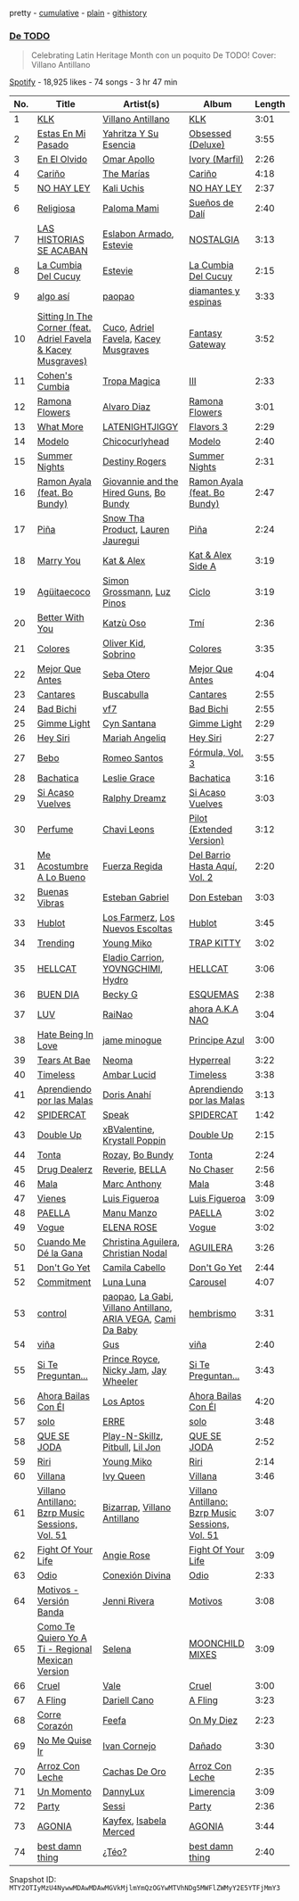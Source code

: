 pretty - [cumulative](/playlists/cumulative/37i9dQZF1DX4Y9tVO1TwDw.md) - [plain](/playlists/plain/37i9dQZF1DX4Y9tVO1TwDw) - [githistory](https://github.githistory.xyz/mackorone/spotify-playlist-archive/blob/main/playlists/plain/37i9dQZF1DX4Y9tVO1TwDw)

### [De TODO](https://open.spotify.com/playlist/37i9dQZF1DX4Y9tVO1TwDw)

> Celebrating Latin Heritage Month con un poquito De TODO! Cover: Villano Antillano

[Spotify](https://open.spotify.com/user/spotify) - 18,925 likes - 74 songs - 3 hr 47 min

| No. | Title | Artist(s) | Album | Length |
|---|---|---|---|---|
| 1 | [KLK](https://open.spotify.com/track/2Of9piZALXa4CC7Unxoeeg) | [Villano Antillano](https://open.spotify.com/artist/1pi7nGhOM7PTHR5YEgXVGq) | [KLK](https://open.spotify.com/album/1LnL349QHolcO0vHZxgKLt) | 3:01 |
| 2 | [Estas En Mi Pasado](https://open.spotify.com/track/62PeKIJQiist979Q2GBrFc) | [Yahritza Y Su Esencia](https://open.spotify.com/artist/51ZSh80McCt7vbqHouzW0A) | [Obsessed \(Deluxe\)](https://open.spotify.com/album/39CdVx9DN5FtCzIyqkrzAq) | 3:55 |
| 3 | [En El Olvido](https://open.spotify.com/track/6cj2ifwMpLG8EiOUGfsFX0) | [Omar Apollo](https://open.spotify.com/artist/5FxD8fkQZ6KcsSYupDVoSO) | [Ivory \(Marfil\)](https://open.spotify.com/album/3ZexesAv5PN4RPMiEkOEXC) | 2:26 |
| 4 | [Cariño](https://open.spotify.com/track/55DyBUkjebkcYhDGfEXitR) | [The Marías](https://open.spotify.com/artist/2sSGPbdZJkaSE2AbcGOACx) | [Cariño](https://open.spotify.com/album/2VFNH1CUpSOnRKBBjjEDe6) | 4:18 |
| 5 | [NO HAY LEY](https://open.spotify.com/track/5enNYN3hDG4Dsey9WsF6TJ) | [Kali Uchis](https://open.spotify.com/artist/1U1el3k54VvEUzo3ybLPlM) | [NO HAY LEY](https://open.spotify.com/album/58bXMbR7x7k6ubKP7CyZpQ) | 2:37 |
| 6 | [Religiosa](https://open.spotify.com/track/33IHBjSXpamVSajAQ3wSER) | [Paloma Mami](https://open.spotify.com/artist/7rOlQwf8OuFLFQp4aydjBt) | [Sueños de Dalí](https://open.spotify.com/album/4jfOmy33i7nM0gW5zPslJK) | 2:40 |
| 7 | [LAS HISTORIAS SE ACABAN](https://open.spotify.com/track/2nC7BmTP4okoyeJI6JRMVb) | [Eslabon Armado](https://open.spotify.com/artist/0XeEobZplHxzM9QzFQWLiR), [Estevie](https://open.spotify.com/artist/3k9GPiGAtIAOfnfzzy3XQp) | [NOSTALGIA](https://open.spotify.com/album/72rN7YPXX4BxMQ3nNmipAd) | 3:13 |
| 8 | [La Cumbia Del Cucuy](https://open.spotify.com/track/2h8gDfMuXDxvJy5R0MGR5L) | [Estevie](https://open.spotify.com/artist/3k9GPiGAtIAOfnfzzy3XQp) | [La Cumbia Del Cucuy](https://open.spotify.com/album/5QjrzT90PTonA3ZdYGQTB1) | 2:15 |
| 9 | [algo así](https://open.spotify.com/track/5YZ6ThqD1WBi9g0YSlLsfW) | [paopao](https://open.spotify.com/artist/5AS4y4rlmbUYDCdg35qmI9) | [diamantes y espinas](https://open.spotify.com/album/3o86U2Y7aQCgQe2kQQOz8T) | 3:33 |
| 10 | [Sitting In The Corner \(feat\. Adriel Favela & Kacey Musgraves\)](https://open.spotify.com/track/1Cx5pTBRWI67JXVmMGJT23) | [Cuco](https://open.spotify.com/artist/2Tglaf8nvDzwSQnpSrjLHP), [Adriel Favela](https://open.spotify.com/artist/0PrhwIWbqYFYyY2ZrkIWgI), [Kacey Musgraves](https://open.spotify.com/artist/70kkdajctXSbqSMJbQO424) | [Fantasy Gateway](https://open.spotify.com/album/7JvjOgEBBcrLs9048x1QcM) | 3:52 |
| 11 | [Cohen's Cumbia](https://open.spotify.com/track/0grJOktXuvYmpU2FAW8uMG) | [Tropa Magica](https://open.spotify.com/artist/3uCmGQUSAkY2BvcrhMLLzE) | [III](https://open.spotify.com/album/5tZXoFSg0vzFbJk0q8TtkI) | 2:33 |
| 12 | [Ramona Flowers](https://open.spotify.com/track/0zvj4JsD8fAV35vLTCdKWQ) | [Alvaro Diaz](https://open.spotify.com/artist/5J7rXWjtn5HzUkJ4Jet8Fr) | [Ramona Flowers](https://open.spotify.com/album/0yw9ssvV1xfHZGdsZAp3Am) | 3:01 |
| 13 | [What More](https://open.spotify.com/track/5nnj82z3JN9DALrgb6lowY) | [LATENIGHTJIGGY](https://open.spotify.com/artist/34OTRVwyaE8DkOrGMQa7Ah) | [Flavors 3](https://open.spotify.com/album/2AE8X5DCAuquqbJCQQRhT6) | 2:29 |
| 14 | [Modelo](https://open.spotify.com/track/0w9QFO4qIQd2Mik73UFFzS) | [Chicocurlyhead](https://open.spotify.com/artist/4EzUsFLITcQxDuuDeADaV1) | [Modelo](https://open.spotify.com/album/3xuuhHXA6iiKIbHOrM4GqD) | 2:40 |
| 15 | [Summer Nights](https://open.spotify.com/track/2J6KEv2z0LWUsMc2bHBAOR) | [Destiny Rogers](https://open.spotify.com/artist/6gezkje7GoJlQbHBgLXHuu) | [Summer Nights](https://open.spotify.com/album/3noBkmNZz14QcgIRgIzAZQ) | 2:31 |
| 16 | [Ramon Ayala \(feat\. Bo Bundy\)](https://open.spotify.com/track/0jvWZVacv8dIM8KOXCGocz) | [Giovannie and the Hired Guns](https://open.spotify.com/artist/0sJqZPLoTiqTqXz4nxKw94), [Bo Bundy](https://open.spotify.com/artist/5Tm0Q6noHS5KjlsvFwHoFS) | [Ramon Ayala \(feat\. Bo Bundy\)](https://open.spotify.com/album/3vnDhhtNSKthBW9tdgpRps) | 2:47 |
| 17 | [Piña](https://open.spotify.com/track/27WpmDE56W905AhSoaNIkx) | [Snow Tha Product](https://open.spotify.com/artist/3p3jPcp8b7WL9XYj4xlsWj), [Lauren Jauregui](https://open.spotify.com/artist/3J0BpFVUc9LeOIVeN5uNhU) | [Piña](https://open.spotify.com/album/13THScuZXfrxk3jyDmpoZG) | 2:24 |
| 18 | [Marry You](https://open.spotify.com/track/6XMD3tkYTDzdU6FJxlbsVa) | [Kat & Alex](https://open.spotify.com/artist/6K4y1ejK5kZ0kRdgCv5bRg) | [Kat & Alex Side A](https://open.spotify.com/album/0rkSr5p4PVGM4Vss9hrpzY) | 3:19 |
| 19 | [Agüitaecoco](https://open.spotify.com/track/1Z0zOAIq0DXxSH9vHSU4IY) | [Simon Grossmann](https://open.spotify.com/artist/6t38N9HASTn9ca0PIxfReQ), [Luz Pinos](https://open.spotify.com/artist/23D2NCgVNbve7gXb2AjOFM) | [Ciclo](https://open.spotify.com/album/3RdOl7kpv8eExyjI9YhANs) | 3:19 |
| 20 | [Better With You](https://open.spotify.com/track/4mW0oRgTmwPGFmpuwbvLud) | [Katzù Oso](https://open.spotify.com/artist/4tSzEOfCj6LXhaf0jtk4XO) | [Tmí](https://open.spotify.com/album/6BFTCcyxGLFBHocDnivQnY) | 2:36 |
| 21 | [Colores](https://open.spotify.com/track/3cjX2kNtmCn9uP4vvxvNdK) | [Oliver Kid](https://open.spotify.com/artist/2GAntPIbrC47uOoCNVnDPG), [Sobrino](https://open.spotify.com/artist/0vEEYg1cJscAAw4sekHSOf) | [Colores](https://open.spotify.com/album/2Una6joFhZ97eo86LGN8k4) | 3:35 |
| 22 | [Mejor Que Antes](https://open.spotify.com/track/1DcDGVU97O7KJh57Gwzw67) | [Seba Otero](https://open.spotify.com/artist/4KcUp7k6HasVCPeB4uIA1i) | [Mejor Que Antes](https://open.spotify.com/album/3vmuUl2F4KeU8hgJ3V9zuU) | 4:04 |
| 23 | [Cantares](https://open.spotify.com/track/7tn64XRTYFqr2K7ujNLgTl) | [Buscabulla](https://open.spotify.com/artist/0MoaBi6dSquXp6rrlqlF8R) | [Cantares](https://open.spotify.com/album/1UBBUboWIBuEYeYQy7QFCO) | 2:55 |
| 24 | [Bad Bichi](https://open.spotify.com/track/2hGTv1OBtgFeRgNyqphITI) | [vf7](https://open.spotify.com/artist/6bxjoq64Y0HTfMc4GIbpyJ) | [Bad Bichi](https://open.spotify.com/album/2uqrqjmwu3qqYU46jEd6DJ) | 2:55 |
| 25 | [Gimme Light](https://open.spotify.com/track/6OebtUbp6bdEzH2eFYvY7m) | [Cyn Santana](https://open.spotify.com/artist/4XiX7SyOMb1rbMIbOhTnwf) | [Gimme Light](https://open.spotify.com/album/4FHDVRc9bE0EYRSfdfxozr) | 2:29 |
| 26 | [Hey Siri](https://open.spotify.com/track/5ohqJK8ieHOGIUsbw2oZqQ) | [Mariah Angeliq](https://open.spotify.com/artist/0KKUc4amZyvswV2YL6WTar) | [Hey Siri](https://open.spotify.com/album/26PSRzfCh69uiTBWg2eIZO) | 2:27 |
| 27 | [Bebo](https://open.spotify.com/track/7HsebNHZDGj8UhWIrZaMx6) | [Romeo Santos](https://open.spotify.com/artist/5lwmRuXgjX8xIwlnauTZIP) | [Fórmula, Vol\. 3](https://open.spotify.com/album/3kGn13mW34Ookfj6yiY8BF) | 3:55 |
| 28 | [Bachatica](https://open.spotify.com/track/4DZYmpPrr6agOFB1qQSJ8I) | [Leslie Grace](https://open.spotify.com/artist/6BeO1KuAWBqFriL1mLHtNc) | [Bachatica](https://open.spotify.com/album/4RKlBiJIMMhQ9yXOeoJwi8) | 3:16 |
| 29 | [Si Acaso Vuelves](https://open.spotify.com/track/2JIfE0dJv2b8fTvHxZZ0kP) | [Ralphy Dreamz](https://open.spotify.com/artist/5elxYg57OGXnqXm6wZDmvm) | [Si Acaso Vuelves](https://open.spotify.com/album/6aTk7cTS9ClTgjefVjLel3) | 3:03 |
| 30 | [Perfume](https://open.spotify.com/track/2UxCHjxmGN6X4oiBfWKM0c) | [Chavi Leons](https://open.spotify.com/artist/2NpvOJUmcKkw4BEVsVbUcx) | [Pilot \(Extended Version\)](https://open.spotify.com/album/75DDvdNMm1S83v3iefTbtu) | 3:12 |
| 31 | [Me Acostumbre A Lo Bueno](https://open.spotify.com/track/1hHnCReCPe1FUkGLTeuCaC) | [Fuerza Regida](https://open.spotify.com/artist/0ys2OFYzWYB5hRDLCsBqxt) | [Del Barrio Hasta Aquí, Vol\. 2](https://open.spotify.com/album/1UtMaTZl4kau9NSFqc8wHp) | 2:20 |
| 32 | [Buenas Vibras](https://open.spotify.com/track/59RDOIHszAvUmJdnnV1x13) | [Esteban Gabriel](https://open.spotify.com/artist/6RPeBghYnSwGV6FOw7huuN) | [Don Esteban](https://open.spotify.com/album/4TdFGG8K4OW4O0e8G6udtr) | 3:03 |
| 33 | [Hublot](https://open.spotify.com/track/5qKsIal7JJZ2bqXHPKdyVb) | [Los Farmerz](https://open.spotify.com/artist/5aZppZ1lCv3Y09RuunlN1a), [Los Nuevos Escoltas](https://open.spotify.com/artist/2ryWlZONvVzpU8Ql2hnwPm) | [Hublot](https://open.spotify.com/album/2VPiPeLG36iLMPIQOk1NgG) | 3:45 |
| 34 | [Trending](https://open.spotify.com/track/1NxiO3Anb5zYFVTVuxyHzl) | [Young Miko](https://open.spotify.com/artist/3qsKSpcV3ncke3hw52JSMB) | [TRAP KITTY](https://open.spotify.com/album/4LA06BUD265HXY7Mv2HUG7) | 3:02 |
| 35 | [HELLCAT](https://open.spotify.com/track/541bPCQXqcU8mNRV7udEff) | [Eladio Carrion](https://open.spotify.com/artist/5XJDexmWFLWOkjOEjOVX3e), [YOVNGCHIMI](https://open.spotify.com/artist/4aSlfXDn9R60UlbZEboBUy), [Hydro](https://open.spotify.com/artist/3pTZ5sCcE1o2O9sWn5yQMg) | [HELLCAT](https://open.spotify.com/album/4vb14fg6oTyXWeMAz4DqnV) | 3:06 |
| 36 | [BUEN DIA](https://open.spotify.com/track/3kI2StwSS4yAl7wdeIXZ8x) | [Becky G](https://open.spotify.com/artist/4obzFoKoKRHIphyHzJ35G3) | [ESQUEMAS](https://open.spotify.com/album/7eC4wtMG1I2Jtk4FDWbkKC) | 2:38 |
| 37 | [LUV](https://open.spotify.com/track/6YTVspd6HFgR7B2veOvMhT) | [RaiNao](https://open.spotify.com/artist/42LEQxfXLEuzdqorKBbUVN) | [ahora A.K.A NAO](https://open.spotify.com/album/7rGwf6uEx1n7o5x53r2oaD) | 3:04 |
| 38 | [Hate Being In Love](https://open.spotify.com/track/1lCOpGK9fuqFb7Obfxk6jn) | [jame minogue](https://open.spotify.com/artist/0zzKHfNZYWeOjJpHdhT1Ck) | [Principe Azul](https://open.spotify.com/album/5OZV8awIYVFNjbxq0ucMIJ) | 3:00 |
| 39 | [Tears At Bae](https://open.spotify.com/track/78YZ3FMouneV2rWFtBWifu) | [Neoma](https://open.spotify.com/artist/1rS9ZvNEWqnKY19g6uiqip) | [Hyperreal](https://open.spotify.com/album/50ZzEixwx59PVmSUKthqId) | 3:22 |
| 40 | [Timeless](https://open.spotify.com/track/7KlW2RiPAWFNT75f216VgH) | [Ambar Lucid](https://open.spotify.com/artist/4nzV0hThyodYzrwksnS86G) | [Timeless](https://open.spotify.com/album/4LQTxLRClMkSo9df6X8S1g) | 3:38 |
| 41 | [Aprendiendo por las Malas](https://open.spotify.com/track/0E1feCwQ9JoJ9jw5M6CcQF) | [Doris Anahí](https://open.spotify.com/artist/0Tubiaojq0PHvZahvXl1ju) | [Aprendiendo por las Malas](https://open.spotify.com/album/2981Dhu3mLI9a9HpfTClo3) | 3:13 |
| 42 | [SPIDERCAT](https://open.spotify.com/track/5GIGqDAFJSF6sNS0bcgJh9) | [Speak](https://open.spotify.com/artist/6Ka6HfvQhsltXZAFT1bYbQ) | [SPIDERCAT](https://open.spotify.com/album/6ifUeYWmhKyZ4VsQdLcIer) | 1:42 |
| 43 | [Double Up](https://open.spotify.com/track/3bINLdpXM79obFwY6pESAS) | [xBValentine](https://open.spotify.com/artist/4THqvMsBc72amqxSB45LDu), [Krystall Poppin](https://open.spotify.com/artist/3DIquQWs6ZlFAKdahiPCwC) | [Double Up](https://open.spotify.com/album/60fjnVP2cNnusvwPSMpF4c) | 2:15 |
| 44 | [Tonta](https://open.spotify.com/track/5IwH7OOuzUozuGAB7Cf1yz) | [Rozay](https://open.spotify.com/artist/63kl9Ma06XOmqeKyT3BOxm), [Bo Bundy](https://open.spotify.com/artist/5Tm0Q6noHS5KjlsvFwHoFS) | [Tonta](https://open.spotify.com/album/4l7qWzkUUbs0u2394k8U3a) | 2:24 |
| 45 | [Drug Dealerz](https://open.spotify.com/track/1bESLbwe0ssCAbTkVwwPcS) | [Reverie](https://open.spotify.com/artist/4K2C6TgREygMW8xo4jymq4), [BELLA](https://open.spotify.com/artist/7DmOVfbnFeAOA3Fujc3Toe) | [No Chaser](https://open.spotify.com/album/6Eyca9Fc4oxdYOfjuTCqDp) | 2:56 |
| 46 | [Mala](https://open.spotify.com/track/2kjj1x4sXh2D9ACYNnvVMn) | [Marc Anthony](https://open.spotify.com/artist/4wLXwxDeWQ8mtUIRPxGiD6) | [Mala](https://open.spotify.com/album/6w2JzY6IjHoT8KH4IuSlIY) | 3:48 |
| 47 | [Vienes](https://open.spotify.com/track/16UmAk18CfaF0nTzPwCRAA) | [Luis Figueroa](https://open.spotify.com/artist/7waNCUQ1Ne7OoNHgqpgMZ7) | [Luis Figueroa](https://open.spotify.com/album/3k3PwkOP7kThSg2iDxEHhE) | 3:09 |
| 48 | [PAELLA](https://open.spotify.com/track/7dNWiBVwwHf2umIvUyj2aW) | [Manu Manzo](https://open.spotify.com/artist/7EbduPILtytQAiMYt3nBb3) | [PAELLA](https://open.spotify.com/album/2EWUyaXUMoz1OIHZ888CZM) | 3:02 |
| 49 | [Vogue](https://open.spotify.com/track/7vYp30GiDVh3QQPdNsBWRo) | [ELENA ROSE](https://open.spotify.com/artist/0zO8yNnw5GQgutcIyXfGBY) | [Vogue](https://open.spotify.com/album/0rRzrUT0vUVG9V7qyLpxPy) | 3:02 |
| 50 | [Cuando Me Dé la Gana](https://open.spotify.com/track/054rVEFJSFyS9tHbZp1Pwz) | [Christina Aguilera](https://open.spotify.com/artist/1l7ZsJRRS8wlW3WfJfPfNS), [Christian Nodal](https://open.spotify.com/artist/0XwVARXT135rw8lyw1EeWP) | [AGUILERA](https://open.spotify.com/album/1yzGdDRVUtPRGWATYs7J35) | 3:26 |
| 51 | [Don't Go Yet](https://open.spotify.com/track/1058fW9H3fZA6QjYCdOBad) | [Camila Cabello](https://open.spotify.com/artist/4nDoRrQiYLoBzwC5BhVJzF) | [Don't Go Yet](https://open.spotify.com/album/4gxhWdfO9qAogokjIc2bPZ) | 2:44 |
| 52 | [Commitment](https://open.spotify.com/track/66wc0nPLPztqdyjEdWzPRP) | [Luna Luna](https://open.spotify.com/artist/5TlEHNqVreukNnk4aj7mVr) | [Carousel](https://open.spotify.com/album/6VgqpgAkaud6KjgkXiKPMY) | 4:07 |
| 53 | [control](https://open.spotify.com/track/7bYhDqKeVnyjQFiXHElXJy) | [paopao](https://open.spotify.com/artist/5AS4y4rlmbUYDCdg35qmI9), [La Gabi](https://open.spotify.com/artist/3WsE5ectfizV81CnVMkbbi), [Villano Antillano](https://open.spotify.com/artist/1pi7nGhOM7PTHR5YEgXVGq), [ARIA VEGA](https://open.spotify.com/artist/3e9aKKEgSOjIQS9gv2Nr1X), [Cami Da Baby](https://open.spotify.com/artist/6tbQMAawwUkpHdPelM84DE) | [hembrismo](https://open.spotify.com/album/1BI2alnlw8r7uaFFjDGZur) | 3:31 |
| 54 | [viña](https://open.spotify.com/track/0yWLv7ZZD5b1INXAWRjGIW) | [Gus](https://open.spotify.com/artist/3tQrRoZiGXR5uMkaCYf8S4) | [viña](https://open.spotify.com/album/42jiwzGjvPMRVX39ixAXLK) | 2:40 |
| 55 | [Si Te Preguntan...](https://open.spotify.com/track/20yLo8tCAM1LXixAdBf3f2) | [Prince Royce](https://open.spotify.com/artist/3MHaV05u0io8fQbZ2XPtlC), [Nicky Jam](https://open.spotify.com/artist/1SupJlEpv7RS2tPNRaHViT), [Jay Wheeler](https://open.spotify.com/artist/2cPqdH7XMvwaBJEVjheH8g) | [Si Te Preguntan...](https://open.spotify.com/album/4UDVt5eerRMk5hCMF1qek9) | 3:43 |
| 56 | [Ahora Bailas Con Él](https://open.spotify.com/track/5yPI7QUoey5bpyGhecujrR) | [Los Aptos](https://open.spotify.com/artist/4tenlYn9MG8Fda3OyDtPRO) | [Ahora Bailas Con Él](https://open.spotify.com/album/0vZ4LGuN4iAvFp8LzRlTrb) | 4:20 |
| 57 | [solo](https://open.spotify.com/track/46CDWM2aCya6puIqIGaVaZ) | [ERRE](https://open.spotify.com/artist/5OugQZ3PqgRofo9mtzVYN3) | [solo](https://open.spotify.com/album/7r0ywAV1jtYvJGiFYqrQeZ) | 3:48 |
| 58 | [QUE SE JODA](https://open.spotify.com/track/5CdmlxPbX9OFHhNvby0ah6) | [Play\-N\-Skillz](https://open.spotify.com/artist/7MP4jhYmFEgb0AtiOkw55s), [Pitbull](https://open.spotify.com/artist/0TnOYISbd1XYRBk9myaseg), [Lil Jon](https://open.spotify.com/artist/7sfl4Xt5KmfyDs2T3SVSMK) | [QUE SE JODA](https://open.spotify.com/album/4lJe9DmLyk7oejxrGCnJZU) | 2:52 |
| 59 | [Riri](https://open.spotify.com/track/4PSnghnspIWBQZ7fQE58kU) | [Young Miko](https://open.spotify.com/artist/3qsKSpcV3ncke3hw52JSMB) | [Riri](https://open.spotify.com/album/7Ldok3zx8QJiiUGkL12QMa) | 2:14 |
| 60 | [Villana](https://open.spotify.com/track/5axifdp2gauTPuqyEsmSBV) | [Ivy Queen](https://open.spotify.com/artist/6p2442ymrT9lZEuCZJdYcH) | [Villana](https://open.spotify.com/album/70fWf5r76nO4WZrtnlm5Op) | 3:46 |
| 61 | [Villano Antillano: Bzrp Music Sessions, Vol\. 51](https://open.spotify.com/track/4hceSKjrkDTO0nMKFcb3sj) | [Bizarrap](https://open.spotify.com/artist/716NhGYqD1jl2wI1Qkgq36), [Villano Antillano](https://open.spotify.com/artist/1pi7nGhOM7PTHR5YEgXVGq) | [Villano Antillano: Bzrp Music Sessions, Vol\. 51](https://open.spotify.com/album/1tjIQcE1WoeRfI7t5QFRgR) | 3:07 |
| 62 | [Fight Of Your Life](https://open.spotify.com/track/75nrUKvEyi6NUP4SJC1wit) | [Angie Rose](https://open.spotify.com/artist/2vOqb0eO8aBj2dLpxlmscX) | [Fight Of Your Life](https://open.spotify.com/album/5NvLQlP11h3vpyCDJP3BJL) | 3:09 |
| 63 | [Odio](https://open.spotify.com/track/3lD9MZbyyl6fAirYEgmABl) | [Conexión Divina](https://open.spotify.com/artist/4VNRWgZyB5AiSw4jlGDVLy) | [Odio](https://open.spotify.com/album/0ms6fqC1BTdBC8EXPVu7fj) | 2:33 |
| 64 | [Motivos \- Versión Banda](https://open.spotify.com/track/6Uu0UNzfld9Il6vgcwRiEn) | [Jenni Rivera](https://open.spotify.com/artist/5c4wQaXkNDqSOTjqX4ExAu) | [Motivos](https://open.spotify.com/album/6cXl6MDMUY66LPr7m5vnlv) | 3:08 |
| 65 | [Como Te Quiero Yo A Ti \- Regional Mexican Version](https://open.spotify.com/track/4PUcIVtKlu3QXDraTWoleG) | [Selena](https://open.spotify.com/artist/6IE6z7DcZIT4Ml3Fh5Ivch) | [MOONCHILD MIXES](https://open.spotify.com/album/71Om9aLEMuwpmB0POX3amC) | 3:09 |
| 66 | [Cruel](https://open.spotify.com/track/4m2A5OHjj4RDMrX5ZRw2MZ) | [Vale](https://open.spotify.com/artist/22p8vOZwMABvl5qt2nZHWD) | [Cruel](https://open.spotify.com/album/6QySmEGrl5YPwnaXhHc8kx) | 3:00 |
| 67 | [A Fling](https://open.spotify.com/track/3vMT9YnaHxJmfYw78RXMTt) | [Dariell Cano](https://open.spotify.com/artist/5aCpXuqGhGgQhqHtGObmJT) | [A Fling](https://open.spotify.com/album/1vD5edBn4vm1Z3wMQeHynf) | 3:23 |
| 68 | [Corre Corazón](https://open.spotify.com/track/25EepflJUZMuNIcsPp2tc0) | [Feefa](https://open.spotify.com/artist/52EfcUQ2nkatuNSusz3v7C) | [On My Diez](https://open.spotify.com/album/1IAGzdrpYoDkT8pxXFXL0U) | 2:23 |
| 69 | [No Me Quise Ir](https://open.spotify.com/track/2JltnZUDzrxKuwNjkK5N6Q) | [Ivan Cornejo](https://open.spotify.com/artist/6PH3FLQAxtqYy46Zv08bpV) | [Dañado](https://open.spotify.com/album/1i5VsPI1sXn847oHyXyZCh) | 3:30 |
| 70 | [Arroz Con Leche](https://open.spotify.com/track/0KOLLA1pqLBYFvWy1qfHS1) | [Cachas De Oro](https://open.spotify.com/artist/17FY0cfPgTE9dHFHU7kxcU) | [Arroz Con Leche](https://open.spotify.com/album/5ofEPdxEML57Lnxcr1t5Yn) | 2:35 |
| 71 | [Un Momento](https://open.spotify.com/track/5xtBpogt0Id3kcnj7fP1nK) | [DannyLux](https://open.spotify.com/artist/6ElqtIfQsAkEYypgfJIjeK) | [Limerencia](https://open.spotify.com/album/4d9KK2351FK3PAzlqfy8yj) | 3:09 |
| 72 | [Party](https://open.spotify.com/track/69xB9y3BNxx9oCHXL86f3b) | [Sessi](https://open.spotify.com/artist/6aPCzcaD2zGsu387By8SZX) | [Party](https://open.spotify.com/album/0sqJ5bv1E0u9OXKF5PP6mm) | 2:36 |
| 73 | [AGONIA](https://open.spotify.com/track/4uuyY7ENKhsKlO83KT4BFF) | [Kayfex](https://open.spotify.com/artist/1q5Pr05duW9ClrbnBlu4Jb), [Isabela Merced](https://open.spotify.com/artist/2bIxak1AAD8wlDfMLnumUj) | [AGONIA](https://open.spotify.com/album/3yai1RNgc2aaBrGwa0D09T) | 3:44 |
| 74 | [best damn thing](https://open.spotify.com/track/3eJ5PX6pbzRGSmCFMzdsnF) | [¿Téo?](https://open.spotify.com/artist/0jsnWH4QCKcAMpR7vEhh9u) | [best damn thing](https://open.spotify.com/album/0LoAlGQH5OWrgmSKDs4Ad5) | 2:40 |

Snapshot ID: `MTY2OTIyMzU4NywwMDAwMDAwMGVkMjlmYmQzOGYwMTVhNDg5MWFlZWMyY2E5YTFjMmY3`
